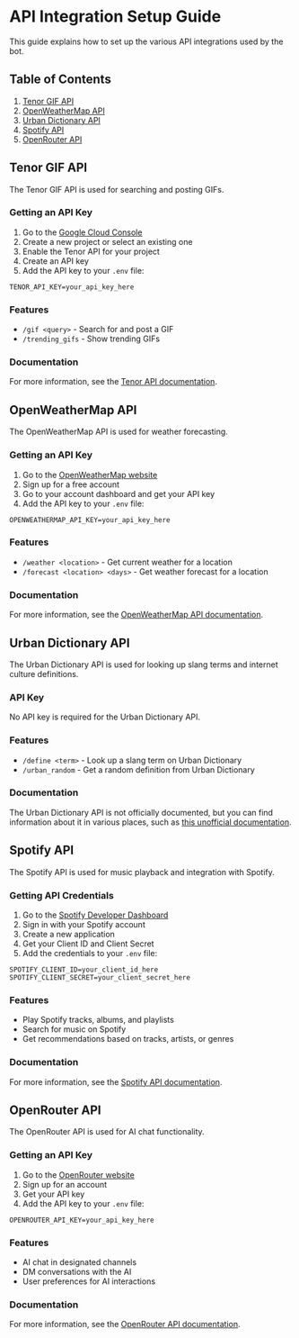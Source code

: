 # API Integration Setup Guide

This guide explains how to set up the various API integrations used by the bot.

## Table of Contents

1. [Tenor GIF API](#tenor-gif-api)
2. [OpenWeatherMap API](#openweathermap-api)
3. [Urban Dictionary API](#urban-dictionary-api)
4. [Spotify API](#spotify-api)
5. [OpenRouter API](#openrouter-api)

## Tenor GIF API

The Tenor GIF API is used for searching and posting GIFs.

### Getting an API Key

1. Go to the [Google Cloud Console](https://console.cloud.google.com/)
2. Create a new project or select an existing one
3. Enable the Tenor API for your project
4. Create an API key
5. Add the API key to your `.env` file:

```
TENOR_API_KEY=your_api_key_here
```

### Features

- `/gif <query>` - Search for and post a GIF
- `/trending_gifs` - Show trending GIFs

### Documentation

For more information, see the [Tenor API documentation](https://developers.google.com/tenor/guides/quickstart).

## OpenWeatherMap API

The OpenWeatherMap API is used for weather forecasting.

### Getting an API Key

1. Go to the [OpenWeatherMap website](https://openweathermap.org/)
2. Sign up for a free account
3. Go to your account dashboard and get your API key
4. Add the API key to your `.env` file:

```
OPENWEATHERMAP_API_KEY=your_api_key_here
```

### Features

- `/weather <location>` - Get current weather for a location
- `/forecast <location> <days>` - Get weather forecast for a location

### Documentation

For more information, see the [OpenWeatherMap API documentation](https://openweathermap.org/api).

## Urban Dictionary API

The Urban Dictionary API is used for looking up slang terms and internet culture definitions.

### API Key

No API key is required for the Urban Dictionary API.

### Features

- `/define <term>` - Look up a slang term on Urban Dictionary
- `/urban_random` - Get a random definition from Urban Dictionary

### Documentation

The Urban Dictionary API is not officially documented, but you can find information about it in various places, such as [this unofficial documentation](https://github.com/zdict/zdict/wiki/Urban-dictionary-API-documentation).

## Spotify API

The Spotify API is used for music playback and integration with Spotify.

### Getting API Credentials

1. Go to the [Spotify Developer Dashboard](https://developer.spotify.com/dashboard/)
2. Sign in with your Spotify account
3. Create a new application
4. Get your Client ID and Client Secret
5. Add the credentials to your `.env` file:

```
SPOTIFY_CLIENT_ID=your_client_id_here
SPOTIFY_CLIENT_SECRET=your_client_secret_here
```

### Features

- Play Spotify tracks, albums, and playlists
- Search for music on Spotify
- Get recommendations based on tracks, artists, or genres

### Documentation

For more information, see the [Spotify API documentation](https://developer.spotify.com/documentation/web-api/).

## OpenRouter API

The OpenRouter API is used for AI chat functionality.

### Getting an API Key

1. Go to the [OpenRouter website](https://openrouter.ai/)
2. Sign up for an account
3. Get your API key
4. Add the API key to your `.env` file:

```
OPENROUTER_API_KEY=your_api_key_here
```

### Features

- AI chat in designated channels
- DM conversations with the AI
- User preferences for AI interactions

### Documentation

For more information, see the [OpenRouter API documentation](https://openrouter.ai/docs).
